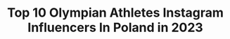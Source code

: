 ---
title: Top 10 Olympian Athletes Instagram Influencers In Poland in 2023
description: >-
  Find top olympian athletes Instagram influencers in Poland in 2023. Most popular hashtags: #running #athlete #motivation #run.
platform: Instagram
hits: 8
text_top: Discover the best Instagram influencers on inBeat.
text_bottom: Our database has 8 Instagram influencers like this in Poland for you to collaborate.
profiles:
  - username: "karolinakoleczek"
    fullname: >-
      Karolina Kołeczek
    bio: >-
      🔺Team🇵🇱Olympian 🔺Nike Athlete 🏃🏻‍♀️🔺Ambassador @olimp_nutrition_pl 🏆 🔺100m Hurdles 🚧🔺AZS UMCS Lublin 💚 🔺Team @pkn.orlen 🔺
    location: "Poland"
    followers: 19461
    engagement: 721
    commentsToLikes: 0.010699
    id: ck5c9sj6mc1c90i11sz8h31u9
    verified: false
    hashtags: "#olimp, #poland, #sprint, #hurdler"
  - username: "elliot_levi_giles"
    fullname: >-
      ⠀⠀⠀⠀⠀⠀⠀⠀⠀ ⠀⠀⠀Elliot Levi Giles
    bio: >-
      British 800m Runner - Nike Athlete European🥉medalist Rio Olympian🇧🇷 5x British Champion - PHX TRK Enquires:dave.scott@stellargroup.co.uk @StellarAth
    location: "Poland"
    followers: 6420
    engagement: 863
    commentsToLikes: 0.014860
    id: ckf5lu0mor0rv0j23ysf14wmc
    verified: false
    hashtags: "#vanlife, #frenchiesofinstagram, #frenchbulldog, #frenchie"
  - username: "natmaliszewska"
    fullname: >-
      Natalia Maliszewska
    bio: >-
      🇵🇱Short-Track WORLD CUP WINNER 2019 EUROPEAN CHAMPION on 500m 2018 Olympian🇰🇷 World Championship🥈 @team100pfn member ❤️Palm trees🌴coffee☕️ 🏡b-stok
    location: "Poland"
    followers: 5636
    engagement: 1183
    commentsToLikes: 0.014929
    id: ck6tx8t0wwh820j716kpis403
    verified: false
    hashtags: "#shorttrack, #bia, #kuvings, #dresden"
  - username: "koennaert"
    fullname: >-
      Koen Naert
    bio: >-
      Husband & Proud dad 🥇2018 European marathon Champion ⏱️2h07'39" marathon ⏱️61'42" half marathon 🇧🇪 Olympian 2016 Adeps - ASICS - AA Drink Student
    location: "Poland"
    followers: 12741
    engagement: 708
    commentsToLikes: 0.020395
    id: ck5hp90spqye80i11717hlbhs
    verified: false
    hashtags: "#work, #polar, #ekiden, #team"
  - username: "ola_rudzinska"
    fullname: >-
      Ola Mirosław (Rudzińska)
    bio: >-
      Professional Sport Climber 🇵🇱 Olympian #Tokyo2020 Double World Champion & European Champion Ambassador @underarmour #climbing #climber #athlete
    location: "Poland"
    followers: 6746
    engagement: 834
    commentsToLikes: 0.017826
    id: ck5zv73503pc80i144mc57163
    verified: false
    hashtags: "#underarmour, #smakujlubelskie, #skokwmarzenia, #underarmourteam"
  - username: "joanna.jozwik"
    fullname: >-
      Joanna Jóźwik
    bio: >-
      800m runner 🏃🏻‍♀️ Olympian #roadtotokyo2023 🇵🇱🇵🇱🇵🇱
    location: "Poland"
    followers: 102584
    engagement: 417
    commentsToLikes: 0.006255
    id: ckap88e3una2n0i78k8j810i3
    verified: true
    hashtags: "#justdoit, #cosopozakopane, #jjrunclan, #positivevibes"
  - username: "agnieszka_jerzyk"
    fullname: >-
      Agnieszka Jerzyk
    bio: >-
      PRO triathlete 2 x Olympian 💦⚙️🦵🏼 WC & EC U23 ITU Champion 5x IM70.3 Champion Long distance 8:48,49 11 years the best in Poland 🇵🇱
    location: "Poland"
    followers: 8401
    engagement: 696
    commentsToLikes: 0.026810
    id: ckap3znpt57080i78n5bm8jos
    verified: false
    hashtags: "#idmarracingteam, #newbalancepoland, #blachotrapez, #zone3polska"
  - username: "justyna.swiety.ersetic"
    fullname: >-
      Justyna Święty-Ersetic
    bio: >-
      🥇🥇EC 🥇🥈🥈🥉WC 🥇🥇🥉🥉EIC 🥈🥈WIC 🇵🇱Olympian🇬🇧🇧🇷 🚘@toyotaczajka ⛽@pkn.orlen 🥑@dymelculinarystudio 🥣@sante_pl 👕@newbalancepoland 💅@artimexcentrumzdrowiaiurody_
    location: "Poland"
    followers: 51615
    engagement: 845
    commentsToLikes: 0.009163
    id: ck15ts6j0jmes0i19dnhqj4g3
    verified: true
    hashtags: "#moments, #gym, #polishchampion, #athletics"
---